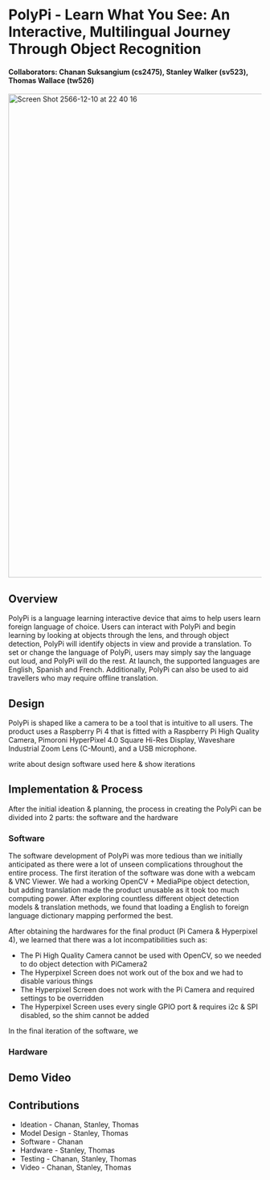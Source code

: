 # PolyPi - Learn What You See: An Interactive, Multilingual Journey Through Object Recognition
#### Collaborators: Chanan Suksangium (cs2475), Stanley Walker (sv523), Thomas Wallace (tw526)

<img width="961" alt="Screen Shot 2566-12-10 at 22 40 16" src="https://github.com/csuksangium/Interactive-Lab-Hub/assets/24725647/8d123267-6548-4e06-b810-6f52884d4317">

## Overview

PolyPi is a language learning interactive device that aims to help users learn foreign language of choice. Users can interact with PolyPi and begin learning by looking at objects through the lens, and through object detection, PolyPi will identify objects in view and provide a translation. To set or change the language of PolyPi, users may simply say the language out loud, and PolyPi will do the rest. At launch, the supported languages are English, Spanish and French. Additionally, PolyPi can also be used to aid travellers who may require offline translation.

## Design

PolyPi is shaped like a camera to be a tool that is intuitive to all users. The product uses a Raspberry Pi 4 that is fitted with a Raspberry Pi High Quality Camera, Pimoroni HyperPixel 4.0 Square Hi-Res Display, Waveshare Industrial Zoom Lens (C-Mount), and a USB microphone.

write about design software used here & show iterations

## Implementation & Process

After the initial ideation & planning, the process in creating the PolyPi can be divided into 2 parts: the software and the hardware

### Software
The software development of PolyPi was more tedious than we initially anticipated as there were a lot of unseen complications throughout the entire process. The first iteration of the software was done with a webcam & VNC Viewer. We had a working OpenCV + MediaPipe object detection, but adding translation made the product unusable as it took too much computing power. After exploring countless different object detection models & translation methods, we found that loading a English to foreign language dictionary mapping performed the best. 

After obtaining the hardwares for the final product (Pi Camera & Hyperpixel 4), we learned that there was a lot incompatibilities such as:
- The Pi High Quality Camera cannot be used with OpenCV, so we needed to do object detection with PiCamera2
- The Hyperpixel Screen does not work out of the box and we had to disable various things
- The Hyperpixel Screen does not work with the Pi Camera and required settings to be overridden
- The Hyperpixel Screen uses every single GPIO port & requires i2c & SPI disabled, so the shim cannot be added

In the final iteration of the software, we 

### Hardware

## Demo Video


## Contributions
- Ideation - Chanan, Stanley, Thomas
- Model Design - Stanley, Thomas
- Software - Chanan
- Hardware - Stanley, Thomas
- Testing - Chanan, Stanley, Thomas
- Video - Chanan, Stanley, Thomas
